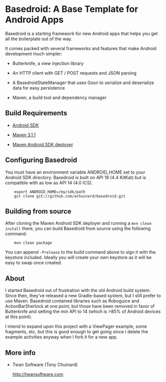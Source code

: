 Basedroid: A Base Template for Android Apps
======================

Basedroid is a starting framework for new Android apps that helps you get all the boilerplate out of the way.

It comes packed with several frameworks and features that make Android development much simpler:

   * Butterknife, a view injection library

   * An HTTP client with GET / POST requests and JSON parsing

   * A BasedroidStateManager that uses Gson to serialize and deserialize data for easy persistence

   * Maven, a build tool and dependency manager

Build Requirements
------------
   * [Android SDK](https://developer.android.com/sdk/index.html)

   * [Maven 3.1.1](http://maven.apache.org/)

   * [Maven Android SDK deployer](https://github.com/mosabua/maven-android-sdk-deployer)


Configuring Basedroid
------------

  You must have an environment variable ANDROID_HOME set to your Android SDK directory.
  Basedroid is built on API 19 (4.4 KitKat) but is compatible with as low as API 14 (4.0 ICS).

        export ANDROID_HOME=/my/sdk/path
        git clone git://github.com/achuinard/basedroid.git

Building from source
--------------------

  After cloning the Maven Android SDK deployer and running a `mvn clean install` there,
  you can build Basedroid from source using the following command:

        mvn clean package

  You can append `-Prelease` to the build command above to sign it with the keystore included.
  Ideally you will create your own keystore as it will be easy to swap once created.

About
--------------------

I started Basedroid out of frustration with the old Android build system.  Since then, they've released a new Gradle-based system,
but I still prefer to use Maven.  Basedroid contained libraries such as Roboguice and ActionBarSherlock at one point,
but those have been removed in favor of Butterknife and setting the min API to 14 (which is >85% of Android devices at this point).

I intend to expand upon this project with a ViewPager example, some fragments, etc, but this is good enough to get going since I
delete the example activities anyway when I fork it for a new app.


More info
---------

  * Twan Software (Tony Chuinard)

    <http://twansoftware.com>
